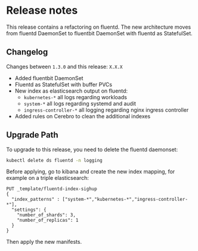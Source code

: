 # Release notes

This release contains a refactoring on fluentd. The new architecture moves from fluentd DaemonSet to fluentbit DaemonSet
with fluentd as StatefulSet.

## Changelog

Changes between `1.3.0` and this release: `X.X.X`

- Added fluentbit DaemonSet
- Fluentd as StatefulSet with buffer PVCs
- New index as elasticsearch output on fluentd:
    - `kubernetes-*` all logs regarding workloads
    - `system-*` all logs regarding systemd and audit
    - `ingress-controller-*` all logging regarding nginx ingress controller
- Added rules on Cerebro to clean the additional indexes

## Upgrade Path

To upgrade to this release, you need to delete the fluentd daemonset:

```bash
kubectl delete ds fluentd -n logging
```

Before applying, go to kibana and create the new index mapping, for example on a triple elasticsearch:

```
PUT _template/fluentd-index-sighup
{
  "index_patterns" : ["system-*","kubernetes-*","ingress-controller-*"],
  "settings": {
    "number_of_shards": 3,
    "number_of_replicas": 1
  }
}
```

Then apply the new manifests.